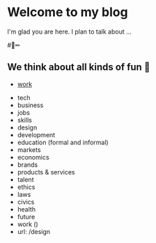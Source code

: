 # Welcome to my blog

I'm glad you are here. I plan to talk about ...

#📐✏
## We think about all kinds of fun 💩
* [work](https://theindustrydirect.com/work)
+ tech
+ business
+ jobs
+ skills
+ design
+ development
+ education (formal and informal)
+ markets
+ economics
+ brands
+ products & services
+ talent
+ ethics
+ laws
+ civics
+ health
+ future
+ work ()
+ url: /design
